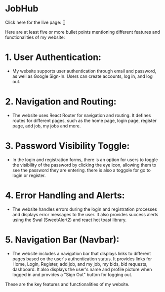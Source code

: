# JobHub

Click here for the live page: []

Here are at least five or more bullet points mentioning different features and functionalities of my website:

# 1. User Authentication:
   - My website supports user authentication through email and password, as well as Google Sign-In. Users can create accounts, log in, and log out.

# 2. Navigation and Routing:
   - The website uses React Router for navigation and routing. It defines routes for different pages, such as the home page, login page, register page, add job, my jobs and more.

# 3. Password Visibility Toggle:
   - In the login and registration forms, there is an option for users to toggle the visibility of the password by clicking the eye icon, allowing them to see the password they are entering.
   there is also a toggole for go to login or register.

# 4. Error Handling and Alerts:
   - The website handles errors during the login and registration processes and displays error messages to the user. It also provides success alerts using the Swal (SweetAlert2) and react hot toast library.

# 5. Navigation Bar (Navbar):
   - The website includes a navigation bar that displays links to different pages based on the user's authentication status. It provides links for Home, Login, Register, add job, and  my job, my bids, bid requests, dashboard. It also displays the user's name and profile picture when logged in and provides a "Sign Out" button for logging out.

These are the key features and functionalities of my website.